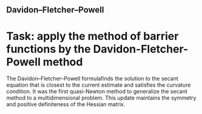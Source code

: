 
## Davidon–Fletcher–Powell

# Task: apply the method of barrier functions by the Davidon-Fletcher-Powell method

The Davidon–Fletcher–Powell formulafinds the solution to the secant equation that is closest to the current estimate and satisfies the curvature condition. It was the first quasi-Newton method to generalize the secant method to a multidimensional problem. This update maintains the symmetry and positive definiteness of the Hessian matrix.
